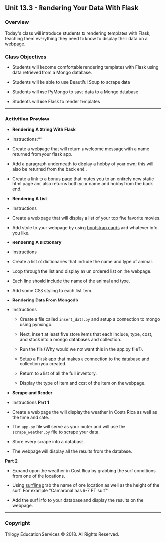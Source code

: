 ## Unit 13.3 - Rendering Your Data With Flask

### Overview

Today's class will introduce students to rendering templates with Flask, teaching them everything they need to know to display their data on a webpage.

### Class Objectives

* Students will become comfortable rendering templates with Flask using data retrieved from a Mongo database.

* Students will be able to use Beautiful Soup to scrape data

* Students will use PyMongo to save data to a Mongo database

* Students will use Flask to render templates

- - -

### Activities Preview

* **Rendering A String With Flask**

* Instructions:**

* Create a webpage that will return a welcome message with a name returned from your flask app.

* Add a paragraph underneath to display a hobby of your own; this will also be returned from the back end..

* Create a link to a bonus page that routes you to an entirely new static html page and also returns both your name and hobby from the back end.

* **Rendering A List**

* Instructions

* Create a web page that will display a list of your top five favorite movies.

* Add style to your webpage by using [bootstrap cards](https://getbootstrap.com/docs/4.0/components/card/) add whatever info you like.

* **Rendering A Dictionary**

* Instructions

* Create a list of dictionaries that include the name and type of animal.

* Loop through the list and display an un ordered list on the webpage.

* Each line should include the name of the animal and type.

* Add some CSS styling to each list item.

* **Rendering Data From Mongodb**

* Instructions

  * Create a file called `insert_data.py` and setup a connection to mongo using pymongo.

  * Next, insert at least five store items that each include, type, cost, and stock into a mongo databases and collection.

  * Run the file (Why would we not want this in the app.py file?).

  * Setup a Flask app that makes a connection to the database and collection you created.

  * Return to a list of all the full inventory.

  * Display the type of item and cost of the item on the webpage.

* **Scrape and Render**

* Instructions
**Part 1**

* Create a web page the will display the weather in Costa Rica as well as the time and date.

* The `app.py` file will serve as your router and will use the `scrape_weather.py` file to scrape your data.

* Store every scrape into a database.

* The webpage will display all the results from the database.

**Part 2**

* Expand upon the weather in Cost Rica by grabbing the surf conditions from one of the locations.

* Using [surfline](https://www.surfline.com/surf-reports-forecasts-cams/costa-rica/3624060) grab the name of one location as well as the height of the surf. For example "Camaronal has 6-7 FT surf"

* Add the surf info to your database and display the results on the webpage.

- - -

### Copyright

Trilogy Education Services © 2018. All Rights Reserved.
